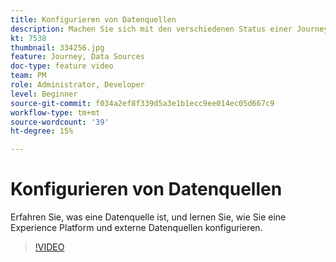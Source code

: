 ```yaml
---
title: Konfigurieren von Datenquellen
description: Machen Sie sich mit den verschiedenen Status einer Journey und den Auswirkungen der Veröffentlichung vertraut.
kt: 7538
thumbnail: 334256.jpg
feature: Journey, Data Sources
doc-type: feature video
team: PM
role: Administrator, Developer
level: Beginner
source-git-commit: f034a2ef8f339d5a3e1b1ecc9ee014ec05d667c9
workflow-type: tm+mt
source-wordcount: '39'
ht-degree: 15%

---
```



# Konfigurieren von Datenquellen

Erfahren Sie, was eine Datenquelle ist, und lernen Sie, wie Sie eine Experience Platform und externe Datenquellen konfigurieren.

>[!VIDEO](https://video.tv.adobe.com/v/3334256?quality=12)
